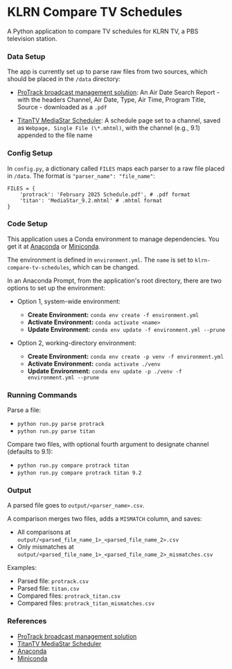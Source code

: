 # KLRN Compare TV Schedules

A Python application to compare TV schedules for KLRN TV, a PBS television station.

### Data Setup

The app is currently set up to parse raw files from two sources, which should be placed in the `/data` directory:

- [ProTrack broadcast management solution](https://myersinfosys.com/protrack-tv/): An Air Date Search Report - with the headers Channel, Air Date, Type, Air Time, Program Title, Source - downloaded as a `.pdf`

- [TitanTV MediaStar Scheduler](https://www.titantvinc.com/broadcast-software/mediastar-suite/mediastar-scheduler/): A schedule page set to a channel, saved as `Webpage, Single File (\*.mhtml)`, with the channel (e.g., 9.1) appended to the file name

### Config Setup

In `config.py`, a dictionary called `FILES` maps each parser to a raw file placed in `/data`. The format is `"parser_name": "file_name"`:

```
FILES = {
    'protrack': 'February 2025 Schedule.pdf', # .pdf format
    'titan': 'MediaStar_9.2.mhtml' # .mhtml format
}
```

### Code Setup

This application uses a Conda environment to manage dependencies. You get it at [Anaconda](https://www.anaconda.com/download/) or [Miniconda](https://docs.anaconda.com/miniconda/).

The environment is defined in `environment.yml`. The `name` is set to `klrn-compare-tv-schedules`, which can be changed.

In an Anaconda Prompt, from the application's root directory, there are two options to set up the environment:

- Option 1, system-wide environment:

  - **Create Environment:** `conda env create -f environment.yml`
  - **Activate Environment:** `conda activate <name>`
  - **Update Environment:** `conda env update -f environment.yml --prune`

- Option 2, working-directory environment:

  - **Create Environment:** `conda env create -p venv -f environment.yml`
  - **Activate Environment:** `conda activate ./venv`
  - **Update Environment:** `conda env update -p ./venv -f environment.yml --prune`

### Running Commands

Parse a file:

- `python run.py parse protrack`
- `python run.py parse titan`

Compare two files, with optional fourth argument to designate channel (defaults to 9.1):

- `python run.py compare protrack titan`
- `python run.py compare protrack titan 9.2`

### Output

A parsed file goes to `output/<parser_name>.csv`.

A comparison merges two files, adds a `MISMATCH` column, and saves:

- All comparisons at `output/<parsed_file_name_1>_<parsed_file_name_2>.csv`
- Only mismatches at `output/<parsed_file_name_1>_<parsed_file_name_2>_mismatches.csv`

Examples:

- Parsed file: `protrack.csv`
- Parsed file: `titan.csv`
- Compared files: `protrack_titan.csv`
- Compared files: `protrack_titan_mismatches.csv`

### References

- [ProTrack broadcast management solution](https://myersinfosys.com/protrack-tv/)
- [TitanTV MediaStar Scheduler](https://www.titantvinc.com/broadcast-software/mediastar-suite/mediastar-scheduler/)
- [Anaconda](https://www.anaconda.com/download/)
- [Miniconda](https://docs.anaconda.com/miniconda/)
